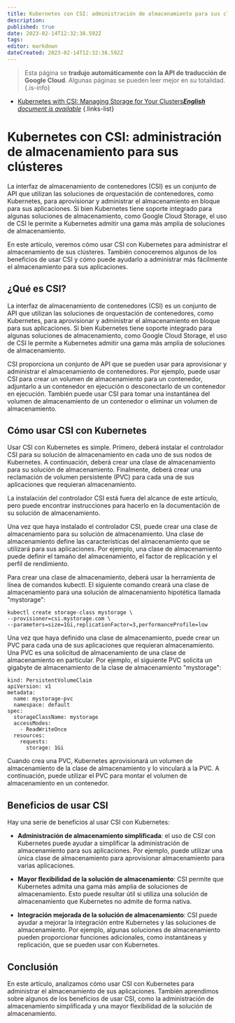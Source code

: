 ```yaml
---
title: Kubernetes con CSI: administración de almacenamiento para sus clústeres
description: 
published: true
date: 2023-02-14T12:32:38.592Z
tags: 
editor: markdown
dateCreated: 2023-02-14T12:32:38.592Z
---
```


> Esta página se **tradujo automáticamente con la API de traducción de Google Cloud**.
Algunas páginas se pueden leer mejor en su totalidad.{.is-info}



- [Kubernetes with CSI: Managing Storage for Your Clusters***English** document is available*](/en/Knowledge-base/Kubernetes/kubernetes-with-csi-managing-storage-for-your-clusters)
{.links-list}


# Kubernetes con CSI: administración de almacenamiento para sus clústeres

La interfaz de almacenamiento de contenedores (CSI) es un conjunto de API que utilizan las soluciones de orquestación de contenedores, como Kubernetes, para aprovisionar y administrar el almacenamiento en bloque para sus aplicaciones. Si bien Kubernetes tiene soporte integrado para algunas soluciones de almacenamiento, como Google Cloud Storage, el uso de CSI le permite a Kubernetes admitir una gama más amplia de soluciones de almacenamiento.

En este artículo, veremos cómo usar CSI con Kubernetes para administrar el almacenamiento de sus clústeres. También conoceremos algunos de los beneficios de usar CSI y cómo puede ayudarlo a administrar más fácilmente el almacenamiento para sus aplicaciones.

## ¿Qué es CSI?

La interfaz de almacenamiento de contenedores (CSI) es un conjunto de API que utilizan las soluciones de orquestación de contenedores, como Kubernetes, para aprovisionar y administrar el almacenamiento en bloque para sus aplicaciones. Si bien Kubernetes tiene soporte integrado para algunas soluciones de almacenamiento, como Google Cloud Storage, el uso de CSI le permite a Kubernetes admitir una gama más amplia de soluciones de almacenamiento.

CSI proporciona un conjunto de API que se pueden usar para aprovisionar y administrar el almacenamiento de contenedores. Por ejemplo, puede usar CSI para crear un volumen de almacenamiento para un contenedor, adjuntarlo a un contenedor en ejecución o desconectarlo de un contenedor en ejecución. También puede usar CSI para tomar una instantánea del volumen de almacenamiento de un contenedor o eliminar un volumen de almacenamiento.

## Cómo usar CSI con Kubernetes

Usar CSI con Kubernetes es simple. Primero, deberá instalar el controlador CSI para su solución de almacenamiento en cada uno de sus nodos de Kubernetes. A continuación, deberá crear una clase de almacenamiento para su solución de almacenamiento. Finalmente, deberá crear una reclamación de volumen persistente (PVC) para cada una de sus aplicaciones que requieran almacenamiento.

La instalación del controlador CSI está fuera del alcance de este artículo, pero puede encontrar instrucciones para hacerlo en la documentación de su solución de almacenamiento.

Una vez que haya instalado el controlador CSI, puede crear una clase de almacenamiento para su solución de almacenamiento. Una clase de almacenamiento define las características del almacenamiento que se utilizará para sus aplicaciones. Por ejemplo, una clase de almacenamiento puede definir el tamaño del almacenamiento, el factor de replicación y el perfil de rendimiento.

Para crear una clase de almacenamiento, deberá usar la herramienta de línea de comandos kubectl. El siguiente comando creará una clase de almacenamiento para una solución de almacenamiento hipotética llamada "mystorage":

```
kubectl create storage-class mystorage \
--provisioner=csi.mystorage.com \
--parameters=size=1Gi,replicationFactor=3,performanceProfile=low
```

Una vez que haya definido una clase de almacenamiento, puede crear un PVC para cada una de sus aplicaciones que requieran almacenamiento. Una PVC es una solicitud de almacenamiento de una clase de almacenamiento en particular. Por ejemplo, el siguiente PVC solicita un gigabyte de almacenamiento de la clase de almacenamiento "mystorage":

```
kind: PersistentVolumeClaim
apiVersion: v1
metadata:
  name: mystorage-pvc
  namespace: default
spec:
  storageClassName: mystorage
  accessModes:
    - ReadWriteOnce
  resources:
    requests:
      storage: 1Gi
```

Cuando crea una PVC, Kubernetes aprovisionará un volumen de almacenamiento de la clase de almacenamiento y lo vinculará a la PVC. A continuación, puede utilizar el PVC para montar el volumen de almacenamiento en un contenedor.

## Beneficios de usar CSI

Hay una serie de beneficios al usar CSI con Kubernetes:

- **Administración de almacenamiento simplificada**: el uso de CSI con Kubernetes puede ayudar a simplificar la administración de almacenamiento para sus aplicaciones. Por ejemplo, puede utilizar una única clase de almacenamiento para aprovisionar almacenamiento para varias aplicaciones.

- **Mayor flexibilidad de la solución de almacenamiento**: CSI permite que Kubernetes admita una gama más amplia de soluciones de almacenamiento. Esto puede resultar útil si utiliza una solución de almacenamiento que Kubernetes no admite de forma nativa.

- **Integración mejorada de la solución de almacenamiento**: CSI puede ayudar a mejorar la integración entre Kubernetes y las soluciones de almacenamiento. Por ejemplo, algunas soluciones de almacenamiento pueden proporcionar funciones adicionales, como instantáneas y replicación, que se pueden usar con Kubernetes.

## Conclusión

En este artículo, analizamos cómo usar CSI con Kubernetes para administrar el almacenamiento de sus aplicaciones. También aprendimos sobre algunos de los beneficios de usar CSI, como la administración de almacenamiento simplificada y una mayor flexibilidad de la solución de almacenamiento.